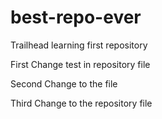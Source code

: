 # best-repo-ever
Trailhead learning first repository

First Change test in repository file

Second Change to the file

Third Change to the repository file
